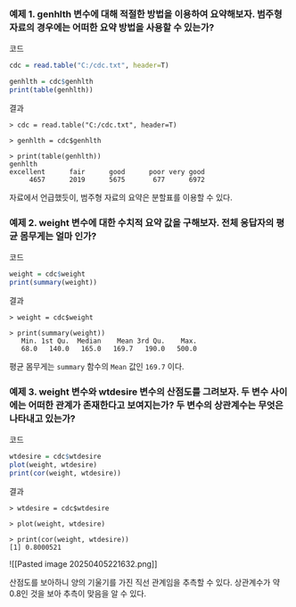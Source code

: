 ### 예제 1. genhlth 변수에 대해 적절한 방법을 이용하여 요약해보자. 범주형 자료의 경우에는 어떠한 요약 방법을 사용할 수 있는가?

코드
```R
cdc = read.table("C:/cdc.txt", header=T)

genhlth = cdc$genhlth
print(table(genhlth))
```

결과
```
> cdc = read.table("C:/cdc.txt", header=T)

> genhlth = cdc$genhlth

> print(table(genhlth))
genhlth
excellent      fair      good      poor very good 
     4657      2019      5675       677      6972
```

자료에서 언급했듯이, 범주형 자료의 요약은 분할표를 이용할 수 있다.

### 예제 2. weight 변수에 대한 수치적 요약 값을 구해보자. 전체 응답자의 평균 몸무게는 얼마 인가?

코드
```R
weight = cdc$weight
print(summary(weight))
```

결과
```
> weight = cdc$weight

> print(summary(weight))
   Min. 1st Qu.  Median    Mean 3rd Qu.    Max. 
   68.0   140.0   165.0   169.7   190.0   500.0
```

평균 몸무게는 `summary` 함수의 `Mean` 값인 `169.7` 이다.

### 예제 3. weight 변수와 wtdesire 변수의 산점도를 그려보자. 두 변수 사이에는 어떠한 관계가 존재한다고 보여지는가? 두 변수의 상관계수는 무엇은 나타내고 있는가?

코드
```R
wtdesire = cdc$wtdesire
plot(weight, wtdesire)
print(cor(weight, wtdesire))
```

결과
```
> wtdesire = cdc$wtdesire

> plot(weight, wtdesire)

> print(cor(weight, wtdesire))
[1] 0.8000521
```
![[Pasted image 20250405221632.png]]

산점도를 보아하니 양의 기울기를 가진 직선 관계임을 추측할 수 있다. 상관계수가 약 0.8인 것을 보아 추측이 맞음을 알 수 있다.